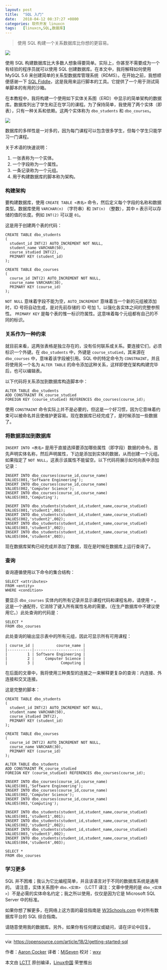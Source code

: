 ```yaml
---
layout: post
title:	"SQL 入门"
date:	2018-04-12 08:37:27 +0800 
categories:	软件开发 linuxcn 
tags:	[linuxcn,SQL,数据库]
---
```




> 
> 使用 SQL 构建一个关系数据库比你想的更容易。
> 
> 
> 


![](/Asserts/Images//attachment/album/201804/12/083722owub5u7i75w8bw7b.jpg)


使用 SQL 构建数据库比大多数人想象得要简单。实际上，你甚至不需要成为一个有经验的程序员就可以使用 SQL 创建数据库。在本文中，我将解释如何使用 MySQL 5.6 来创建简单的关系型数据库管理系统（RDMS）。在开始之前，我想顺便感谢一下 [SQL Fiddle](http://sqlfiddle.com)，这是我用来运行脚本的工具。它提供了一个用于测试简单脚本的有用的沙箱。


在本教程中，我将构建一个使用如下实体关系图（ERD）中显示的简单架构的数据库。数据库列出了学生和正在学习的课程。为了保持简单，我使用了两个实体（即表），只有一种关系和依赖。这两个实体称为 `dbo_students` 和 `dbo_courses`。


![](/Asserts/Images//attachment/album/201804/12/083731bl7i3z5pglitpdyi.png)


数据库的多样性是一对多的，因为每门课程可以包含很多学生，但每个学生只能学习一门课程。


关于术语的快速说明：


1. 一张表称为一个实体。
2. 一个字段称为一个属性。
3. 一条记录称为一个元组。
4. 用于构建数据库的脚本称为架构。


### 构建架构


要构建数据库，使用 `CREATE TABLE <表名>` 命令，然后定义每个字段的名称和数据类型。数据库使用 `VARCHAR(n)` （字符串）和 `INT(n)` （整数），其中 `n` 表示可以存储的值的长度。例如 `INT(2)` 可以是 `01`。


这是用于创建两个表的代码：



```
CREATE TABLE dbo_students
(
  student_id INT(2) AUTO_INCREMENT NOT NULL,
  student_name VARCHAR(50),
  course_studied INT(2),
  PRIMARY KEY (student_id)
);

CREATE TABLE dbo_courses
(
  course_id INT(2) AUTO_INCREMENT NOT NULL,
  course_name VARCHAR(30),
  PRIMARY KEY (course_id)
);

```

`NOT NULL` 意味着字段不能为空，`AUTO_INCREMENT` 意味着当一个新的元组被添加时，ID 号将自动生成，是对先前存储的 ID 号加 1，以强化各实体之间的完整参照性。 `PRIMARY KEY` 是每个表的惟一标识符属性。这意味着每个元组都有自己的不同的标识。


### 关系作为一种约束


就目前来看，这两张表格是独立存在的，没有任何联系或关系。要连接它们，必须标识一个外键。在 `dbo_students` 中，外键是 `course_studied`，其来源在 `dbo_courses` 中，意味着该字段被引用。SQL 中的特定命令为 `CONSTRAINT`，并且将使用另一个名为 `ALTER TABLE` 的命令添加这种关系，这样即使在架构构建完毕后，也可以编辑表。


以下代码将关系添加到数据库构造脚本中：



```
ALTER TABLE dbo_students
ADD CONSTRAINT FK_course_studied
FOREIGN KEY (course_studied) REFERENCES dbo_courses(course_id);

```

使用 `CONSTRAINT` 命令实际上并不是必要的，但这是一个好习惯，因为它意味着约束可以被命名并且使维护更容易。现在数据库已经完成了，是时候添加一些数据了。


### 将数据添加到数据库


`INSERT INTO <表名>` 是用于直接选择要添加哪些属性（即字段）数据的命令。首先声明实体名称，然后声明属性，下边是添加到实体的数据，从而创建一个元组。如果指定了 `NOT NULL`，这表示该属性不能留空。以下代码将展示如何向表中添加记录：



```
INSERT INTO dbo_courses(course_id,course_name)
VALUES(001,'Software Engineering');
INSERT INTO dbo_courses(course_id,course_name)
VALUES(002,'Computer Science');
INSERT INTO dbo_courses(course_id,course_name)
VALUES(003,'Computing');

INSERT INTO dbo_students(student_id,student_name,course_studied)
VALUES(001,'student1',001);
INSERT INTO dbo_students(student_id,student_name,course_studied)
VALUES(002,'student2',002);
INSERT INTO dbo_students(student_id,student_name,course_studied)
VALUES(003,'student3',002);
INSERT INTO dbo_students(student_id,student_name,course_studied)
VALUES(004,'student4',003);

```

现在数据库架构已经完成并添加了数据，现在是时候在数据库上运行查询了。


### 查询


查询遵循使用以下命令的集合结构：



```
SELECT <attributes>
FROM <entity>
WHERE <condition>

```

要显示 `dbo_courses` 实体内的所有记录并显示课程代码和课程名称，请使用 `*` 。 这是一个通配符，它消除了键入所有属性名称的需要。（在生产数据库中不建议使用它。）此处查询的代码是：



```
SELECT *
FROM dbo_courses

```

此处查询的输出显示表中的所有元组，因此可显示所有可用课程：



```
| course_id |          course_name |
|-----------|----------------------|
|         1 | Software Engineering |
|         2 |     Computer Science |
|         3 |            Computing |

```

在后面的文章中，我将使用三种类型的连接之一来解释更复杂的查询：内连接、外连接和交叉连接。


这是完整的脚本：



```
CREATE TABLE dbo_students
(
  student_id INT(2) AUTO_INCREMENT NOT NULL,
  student_name VARCHAR(50),
  course_studied INT(2),
  PRIMARY KEY (student_id)
);

CREATE TABLE dbo_courses
(
  course_id INT(2) AUTO_INCREMENT NOT NULL,
  course_name VARCHAR(30),
  PRIMARY KEY (course_id)
);

ALTER TABLE dbo_students
ADD CONSTRAINT FK_course_studied
FOREIGN KEY (course_studied) REFERENCES dbo_courses(course_id);

INSERT INTO dbo_courses(course_id,course_name)
VALUES(001,'Software Engineering');
INSERT INTO dbo_courses(course_id,course_name)
VALUES(002,'Computer Science');
INSERT INTO dbo_courses(course_id,course_name)
VALUES(003,'Computing');

INSERT INTO dbo_students(student_id,student_name,course_studied)
VALUES(001,'student1',001);
INSERT INTO dbo_students(student_id,student_name,course_studied)
VALUES(002,'student2',002);
INSERT INTO dbo_students(student_id,student_name,course_studied)
VALUES(003,'student3',002);
INSERT INTO dbo_students(student_id,student_name,course_studied)
VALUES(004,'student4',003);

SELECT *
FROM dbo_courses

```

### 学习更多


SQL 并不困难；我认为它比编程简单，并且该语言对于不同的数据库系统是通用的。 请注意，实体关系图中 `dbo.<实体>` （LCTT 译注：文章中使用的是 `dbo_<实体>`）不是必需的实体命名约定；我之所以使用，仅仅是因为它是 Microsoft SQL Server 中的标准。


如果你想了解更多，在网络上这方面的最佳指南是 [W3Schools.com](https://www.w3schools.com/sql/default.asp) 中对所有数据库平台的 SQL 综合指南。


请随意使用我的数据库。另外，如果你有任何建议或疑问，请在评论中回复。




---


via: <https://opensource.com/article/18/2/getting-started-sql>


作者：[Aaron Cocker](https://opensource.com/users/aaroncocker) 译者：[MjSeven](https://github.com/MjSeven) 校对：[wxy](https://github.com/wxy)


本文由 [LCTT](https://github.com/LCTT/TranslateProject) 原创编译，[Linux中国](https://linux.cn/) 荣誉推出
